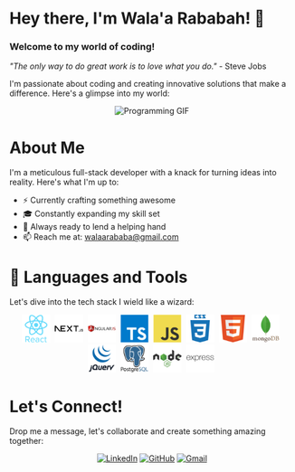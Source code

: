 # Hey there, I'm **Wala'a Rababah**! 👋

### **Welcome to my world of coding!**

*"The only way to do great work is to love what you do."* - Steve Jobs

I'm passionate about coding and creating innovative solutions that make a difference. Here's a glimpse into my world:

<div align='center'>
  <img src='https://res.cloudinary.com/dzmmijyxh/image/upload/v1666607742/my%20image/programming_x3kwgw.gif' alt='Programming GIF'>
</div>

# About Me

I'm a meticulous full-stack developer with a knack for turning ideas into reality. Here's what I'm up to:

- ⚡ Currently crafting something awesome
- :mortar_board: Constantly expanding my skill set
- 💬 Always ready to lend a helping hand
- 📫 Reach me at: [walaarababa@gmail.com](mailto:walaarababa@gmail.com)

# :toolbox: Languages and Tools

Let's dive into the tech stack I wield like a wizard:

<div align='center'>
  <img src="https://github.com/devicons/devicon/blob/master/icons/react/react-original-wordmark.svg" alt="React" title="React" width="50" height="50"/>&nbsp;
  <img src="https://github.com/devicons/devicon/blob/master/icons/nextjs/nextjs-original-wordmark.svg" alt="Next.js" title="Next.js" width="50" height="50"/>&nbsp;
  <img src="https://github.com/devicons/devicon/blob/master/icons/angularjs/angularjs-original-wordmark.svg" alt="Angular" title="Angular" width="50" height="50"/>&nbsp;
  <img src="https://github.com/devicons/devicon/blob/master/icons/typescript/typescript-original.svg" alt="TypeScript" title="TypeScript" width="50" height="50"/>&nbsp;
  <img src="https://github.com/devicons/devicon/blob/master/icons/javascript/javascript-original.svg" alt="JavaScript" title="JavaScript" width="50" height="50"/>&nbsp;
  <img src="https://github.com/devicons/devicon/blob/master/icons/css3/css3-plain-wordmark.svg" alt="CSS3" title="CSS3" width="50" height="50"/>&nbsp;
  <img src="https://github.com/devicons/devicon/blob/master/icons/html5/html5-original.svg" alt="HTML5" title="HTML5" width="50" height="50"/>&nbsp;
  <img src="https://github.com/devicons/devicon/blob/master/icons/mongodb/mongodb-original-wordmark.svg" alt="MongoDB" title="MongoDB" width="50" height="50"/>&nbsp; 
  <img src="https://github.com/devicons/devicon/blob/master/icons/jquery/jquery-original-wordmark.svg" alt="jQuery" title="jQuery" width="50" height="50"/>&nbsp; 
  <img src="https://github.com/devicons/devicon/blob/master/icons/postgresql/postgresql-original-wordmark.svg" alt="PostgreSQL" title="PostgreSQL" width="50" height="50"/>&nbsp;
  <img src="https://github.com/devicons/devicon/blob/master/icons/nodejs/nodejs-original-wordmark.svg" alt="Node.js" title="Node.js" width="50" height="50"/>&nbsp;
  <img src="https://github.com/devicons/devicon/blob/master/icons/express/express-original-wordmark.svg" alt="Express.js" title="Express.js" width="50" height="50"/>&nbsp;
</div>

# Let's Connect!

Drop me a message, let's collaborate and create something amazing together:

<div align='center'>
  <a href='https://www.linkedin.com/in/walaarababah'><img src='https://img.shields.io/badge/LinkedIn-0077B5?style=for-the-badge&logo=linkedin&logoColor=white' alt='LinkedIn'></a>
  <a href='https://github.com'><img src='https://img.shields.io/badge/GitHub-100000?style=for-the-badge&logo=github&logoColor=white' alt='GitHub'></a>
  <a href='mailto:walaarababa@gmail.com'><img src='https://img.shields.io/badge/Gmail-D14836?style=for-the-badge&logo=gmail&logoColor=white' alt='Gmail'></a>
</div>
